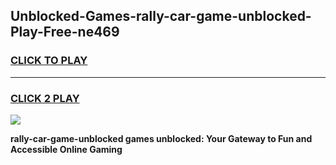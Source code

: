 
## Unblocked-Games-rally-car-game-unblocked-Play-Free-ne469
<h3>
<a href="https://premium76.site?title=rally-car-game-unblocked&ref=22A">CLICK TO PLAY</a></h3>
<hr>

<h3>
<a href="https://premium76.site?title=rally-car-game-unblocked&ref=22A">CLICK 2 PLAY</a>
  
</h3>

<a href="https://premium76.site?title=rally-car-game-unblocked&ref=22A"><img src="https://clearcache.store/games.png"></a>


**rally-car-game-unblocked games unblocked: Your Gateway to Fun and Accessible Online Gaming**
